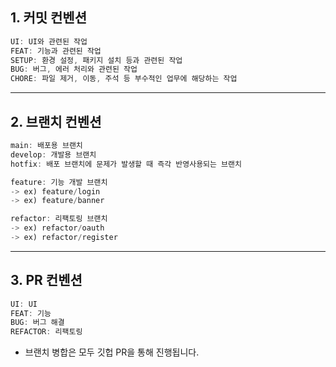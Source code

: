 ## 1. 커밋 컨벤션

```jsx
UI: UI와 관련된 작업
FEAT: 기능과 관련된 작업
SETUP: 환경 설정, 패키지 설치 등과 관련된 작업
BUG: 버그, 에러 처리와 관련된 작업
CHORE: 파일 제거, 이동, 주석 등 부수적인 업무에 해당하는 작업
```

---

## 2. 브랜치 컨벤션

```jsx
main: 배포용 브랜치
develop: 개발용 브랜치
hotfix: 배포 브랜치에 문제가 발생할 때 즉각 반영사용되는 브랜치

feature: 기능 개발 브랜치
-> ex) feature/login
-> ex) feature/banner

refactor: 리팩토링 브랜치
-> ex) refactor/oauth
-> ex) refactor/register
```

---

## 3. PR 컨벤션

```jsx
UI: UI
FEAT: 기능
BUG: 버그 해결
REFACTOR: 리팩토링
```

- 브랜치 병합은 모두 깃헙 PR을 통해 진행됩니다.
